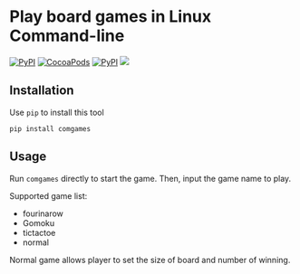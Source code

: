 # Play board games in Linux Command-line

[![PyPI](https://img.shields.io/pypi/pyversions/Django.svg?style=plastic)]()
[![CocoaPods](https://img.shields.io/cocoapods/l/AFNetworking.svg?style=plastic)]()
[![PyPI](https://img.shields.io/pypi/status/Django.svg?style=plastic)]()
[![](https://img.shields.io/badge/version-1.0-blue.svg?style=plastic)]()

## Installation
Use `pip` to install this tool

    pip install comgames


## Usage
Run `comgames` directly to start the game. Then, input the game name to play.

Supported game list:  

+ fourinarow
+ Gomoku
+ tictactoe
+ normal

Normal game allows player to set the size of board and number of winning.
